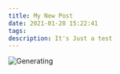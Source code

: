 ```yaml
---
title: My New Post
date: 2021-01-28 15:22:41
tags:
description: It's Just a test
---
```


![Generating](/img/QrCode.jpg)